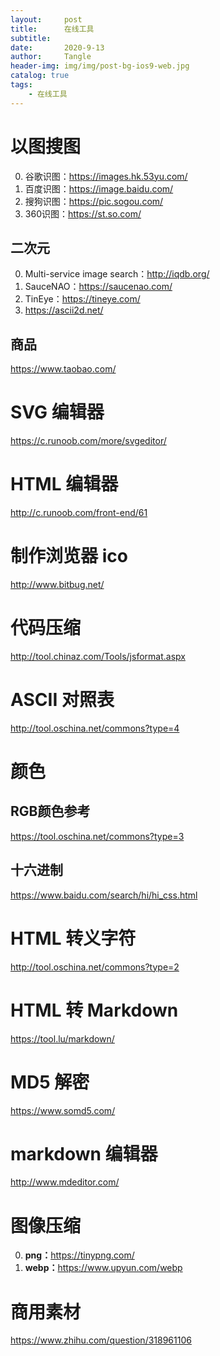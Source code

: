 ```yaml
---
layout:     post
title:      在线工具
subtitle:   
date:       2020-9-13
author:     Tangle
header-img: img/img/post-bg-ios9-web.jpg
catalog: true
tags:
    - 在线工具
---
```


# 以图搜图

0. 谷歌识图：<https://images.hk.53yu.com/>
0. 百度识图：<https://image.baidu.com/>
0. 搜狗识图：<https://pic.sogou.com/>
0. 360识图：<https://st.so.com/>

## 二次元

0. Multi-service image search：<http://iqdb.org/>
0. SauceNAO：<https://saucenao.com/>
0. TinEye：<https://tineye.com/>
0. <https://ascii2d.net/>

## 商品

<https://www.taobao.com/>


# SVG 编辑器

<https://c.runoob.com/more/svgeditor/>

# HTML 编辑器

<http://c.runoob.com/front-end/61>

# 制作浏览器 ico

<http://www.bitbug.net/>

# 代码压缩

<http://tool.chinaz.com/Tools/jsformat.aspx>

# ASCII 对照表

<http://tool.oschina.net/commons?type=4>

# 颜色

## RGB颜色参考

<https://tool.oschina.net/commons?type=3>

## 十六进制

https://www.baidu.com/search/hi/hi_css.html

# HTML 转义字符

<http://tool.oschina.net/commons?type=2>

# HTML 转 Markdown

<https://tool.lu/markdown/>

# MD5 解密

<https://www.somd5.com/>

# markdown 编辑器

<http://www.mdeditor.com/>

# 图像压缩

0. **png：**<https://tinypng.com/>
0. **webp：**<https://www.upyun.com/webp>

# 商用素材

<https://www.zhihu.com/question/318961106>

